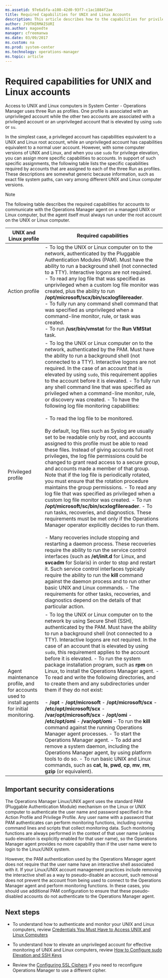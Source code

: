 ```yaml
---
ms.assetid: 97e6a5fa-a108-42d0-93f7-c1ac1884f2ae
title: Required Capabilities for UNIX and Linux Accounts
description: This article describes how to the capabilities for privileged and unprivileged access to Linux and UNIX computer with Operations Manager 2016.
author: JYOTHIRMAISURI
ms.author: magoedte
manager: cfreemanwa
ms.date: 03/09/2017
ms.custom: na
ms.prod: system-center
ms.technology: operations-manager
ms.topic: article
---
```


# Required capabilities for UNIX and Linux accounts

Access to UNIX and Linux computers in System Center - Operations Manager uses three Run as profiles. One profile is associated with an unprivileged account while the other two accounts are associated with a privileged account or an unprivileged account that is elevated by using `sudo` or `su`.  

In the simplest case, a privileged account has capabilities equivalent to a UNIX and Linux root account, while an unprivileged account has capabilities equivalent to a normal user account. However, with some computer versions of UNIX and Linux, and when you use `sudo` for privilege elevation, you can assign more specific capabilities to accounts. In support of such specific assignments, the following table lists the specific capabilities required by accounts that are assigned to each of the three Run as profiles. These descriptions are somewhat generic because information, such as exact file system paths, can vary among different UNIX and Linux computer versions.  

> [!NOTE]  
> The following table describes the required capabilities for accounts to communicate with the Operations Manager agent on a managed UNIX or Linux computer, but the agent itself must always run under the root account on the UNIX or Linux computer.  

|UNIX and Linux profile|Required capabilities|  
|--------------------------|-------------------------|  
|Action profile|- To log the UNIX or Linux computer on to the network, authenticated by the Pluggable Authentication Modules (PAM). Must have the ability to run a background shell (not connected to a TTY). Interactive logons are not required.<br> - To read any log file that was specified as unprivileged when a custom log file monitor was created, plus the ability to run **/opt/microsoft/scx/bin/scxlogfilereader**.<br> - To fully run any command shell command that was specified as unprivileged when a command\-line monitor, rule, or task was created.<br>- To run **/usr/bin/vmstat** for the **Run VMStat** task.|  
|Privileged profile|- To log the UNIX or Linux computer on to the network, authenticated by the PAM. Must have the ability to run a background shell (not connected to a TTY). Interactive logons are not required. In the case of an account that is elevated by using `sudo`, this requirement applies to the account before it is elevated. - To fully run any shell command line that was specified as privileged when a command-line monitor, rule, or discovery was created. - To have the following log file monitoring capabilities:<br><br> - To read the log file to be monitored.<br><br>   By default, log files such as Syslog are usually set to be readable only by root, and accounts assigned to this profile must be able to read these files. Instead of giving accounts full root privileges, the log file permissions could be changed to grant read access to a secure group, and accounts made a member of that group. Note that if the log file is periodically rotated, you must ensure that the rotation procedure maintains the group permissions. - To read any log file that was specified as privileged when a custom log file monitor was created. - To run **/opt/microsoft/sc/bin/scxlogfilereader**. - To run tasks, recoveries, and diagnostics. These requirements must be met only if the Operations Manager operator explicitly decides to run them.<br><br> - Many recoveries include stopping and restarting a daemon process. These recoveries require the ability to run the service control interfaces (such as **/et/init.d** for Linux, and **svcadm** for Solaris) in order to stop and restart it. Such service control interfaces typically require the ability to run the **kill** command against the daemon process and to run other basic UNIX and Linux commands. - The requirements for other tasks, recoveries, and diagnostics depend on the details of that particular action.|  
|Agent maintenance profile, and for accounts used to install agents for initial monitoring.|- To log the UNIX or Linux computer on to the network by using Secure Shell (SSH), authenticated by the PAM. Must have the ability to run a background shell (not connected to a TTY). Interactive logons are not required. In the case of an account that is elevated by using `sudo`, this requirement applies to the account before it is elevated. - To run the system package installation program, such as **rpm** on Linux, to install the Operations Manager agent. - To read and write the following directories, and to create them and any subdirectories under them if they do not exist:<br><br> - **/opt** - **/opt/microsoft** - **/opt/microsoft/scx** - **/etc/opt/microsoft/scx** - **/var/opt/microsoft/scx** - **/opt/omi** - **/etc/opt/omi** - **/var/opt/omi** - To run the **kill** command against the running Operations Manager agent processes. - To start the Operations Manager agent. - To add and remove a system daemon, including the Operations Manager agent, by using platform tools to do so. - To run basic UNIX and Linux commands, such as **cat**, **ls**, **pwd**, **cp**, **mv**, **rm**, **gzip** (or equivalent).|  

## Important security considerations

The Operations Manager Linux/UNIX agent uses the standard PAM (Pluggable Authentication Module) mechanism on the Linux or UNIX computer to authenticate the user name and password specified in the Action Profile and Privilege Profile.  Any user name with a password that PAM authenticates can perform monitoring functions, including running command lines and scripts that collect monitoring data.  Such monitoring functions are always performed in the context of that user name (unless sudo elevation is explicitly enabled for that user name), so the Operations Manager agent provides no more capability than if the user name were to login to the Linux/UNIX system.

However, the PAM authentication used by the Operations Manager agent does not require that the user name have an interactive shell associated with it.  If your Linux/UNIX account management practices include removing the interactive shell as a way to pseudo-disable an account, such removal does not prevent the account from being used to connect to the Operations Manager agent and perform monitoring functions.  In these cases, you should use additional PAM configuration to ensure that these pseudo-disabled accounts do not authenticate to the Operations Manager agent.

## Next steps

- To understand how to authenticate and monitor your UNIX and Linux computers, review [Credentials You Must Have to Access UNIX and Linux Computers](plan-security-crossplat-credentials.md)  

- To understand how to elevate an unprivileged account for effective monitoring of UNIX and Linux computers, review [How to Configure sudo Elevation and SSH Keys](manage-security-create-crossplat-sudo-sshkeys.md)  

- Review the [Configuring SSL Ciphers](manage-security-crossplat-config-sslcipher.md) if you need to reconfigure Operations Manager to use a different cipher.   
